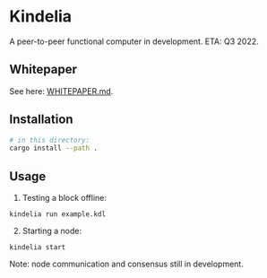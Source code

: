 Kindelia
========

A peer-to-peer functional computer in development. ETA: Q3 2022.

Whitepaper
----------

See here: [WHITEPAPER.md](WHITEPAPER.md).

Installation
------------

```bash
# in this directory:
cargo install --path .
```

Usage
-----

1. Testing a block offline:

```
kindelia run example.kdl
```

2. Starting a node:

```
kindelia start
```

Note: node communication and consensus still in development.
